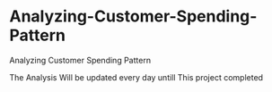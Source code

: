# Analyzing-Customer-Spending-Pattern
Analyzing Customer Spending Pattern

The Analysis Will be updated every day untill This project completed

